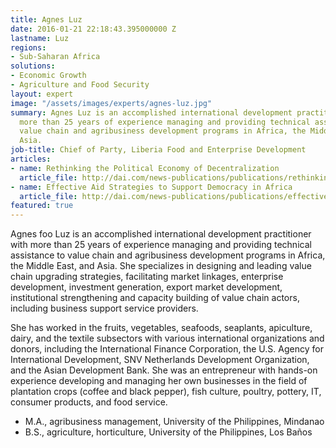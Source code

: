 ```yaml
---
title: Agnes Luz
date: 2016-01-21 22:18:43.395000000 Z
lastname: Luz
regions:
- Sub-Saharan Africa
solutions:
- Economic Growth
- Agriculture and Food Security
layout: expert
image: "/assets/images/experts/agnes-luz.jpg"
summary: Agnes Luz is an accomplished international development practitioner with
  more than 25 years of experience managing and providing technical assistance to
  value chain and agribusiness development programs in Africa, the Middle East, and
  Asia.
job-title: Chief of Party, Liberia Food and Enterprise Development
articles:
- name: Rethinking the Political Economy of Decentralization
  article_file: http://dai.com/news-publications/publications/rethinking-political-economy-decentralization
- name: Effective Aid Strategies to Support Democracy in Africa
  article_file: http://dai.com/news-publications/publications/effective-aid-strategies-support-democracy-africa
featured: true
---
```


Agnes foo Luz is an accomplished international development practitioner with more than 25 years of experience managing and providing technical assistance to value chain and agribusiness development programs in Africa, the Middle East, and Asia. She specializes in designing and leading value chain upgrading strategies, facilitating market linkages, enterprise development, investment generation, export market development, institutional strengthening and capacity building of value chain actors, including business support service providers.

She has worked in the fruits, vegetables, seafoods, seaplants, apiculture, dairy, and the textile subsectors with various international organizations and donors, including the International Finance Corporation, the U.S. Agency for International Development, SNV Netherlands Development Organization, and the Asian Development Bank. She was an entrepreneur with hands-on experience developing and managing her own businesses in the field of plantation crops (coffee and black pepper), fish culture, poultry, pottery, IT, consumer products, and food service.

* M.A., agribusiness management, University of the Philippines, Mindanao
* B.S., agriculture, horticulture, University of the Philippines, Los Baños
